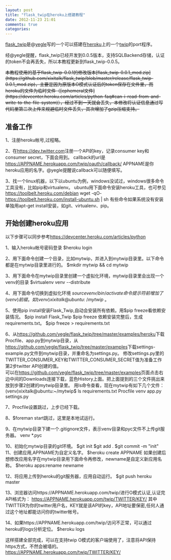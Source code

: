 ```yaml
---
layout: post
title: "flask_twip在heroku上搭建教程"
date: 2012-11-23 21:01
comments: true
categories: 
---
```


[flask_twip](https://github.com/yegle/flask_twip)是@[yegle](http://twitter.com/yegle)写的一个可以搭建在[heroku](http://www.heroku.com/)上的一个[twip](http://code.google.com/p/twip/)的port程序。

经@yegle提醒，flask_twip已经开发到0.0.5版本，支持SQLBackend存储，认证的token不会再丢失，所以本教程更新到flask_twip-0.0.5。

<del>
本教程使用的基于flask_twip-0.0.1的修改版本[flask_twip-0.0.1_mod.zip](https://github.com/xixitalk/flask_twip/blob/master/release/flask_twip-0.0.1_mod.zip)，主要是因为原版本O模式认证后的token保存在文件里，而heroku的文件为临时文件（[ephemeral文件](https://devcenter.heroku.com/articles/python-faq#can-i-read-from-and-write-to-the-file-system)），经过不到一天就会丢失，本修改将认证信息通过写代码里第二次上传来规避临时文件丢失，其次增加了gzip压缩支持。
</del>

准备工作
-

1、注册heroku帐号,过程略。 

2、在<https://dev.twitter.com>注册一个API的key，记录consumer key和consumer secret，下面会用到。 callback的url是
	https://APPNAME.herokuapp.com/twip/oauth/callback/
APPNAME是你heroku应用的名字。@yegle提醒说callback可以随便填写。

3、找一个linux机器，以下以ubuntu为例，windows没试过，windows很多命令工具没有，比如pip和virtualenv。 ubuntu用下面命令安装heroku工具，也可参见<https://toolbelt.heroku.com/debian>
	wget -qO- https://toolbelt.heroku.com/install-ubuntu.sh | sh
有些命令如果系统没有安装单独用apt-get install安装，如git、virtualenv、pip。

开始创建heroku应用
-

以下步骤可以同步参考<https://devcenter.heroku.com/articles/python>

1、输入heroku帐号密码登录
	$heroku login
    
2、用下面命令创建一个目录，比如mytwip，并进入到mytwip目录里。以下命令都是在mytwip目录里进行的。
	$mkdir mytwip && cd mytwip 

3、用下面命令在mytwip目录里创建一个虚拟化环境，mytwip目录里会出现一个venv的目录 
	$virtualenv venv --distribute

4、用下面命令切换到虚拟化环境
	$source venv/bin/activate
命令提示符前增加了(venv)前缀，如(venv)xixitalk@ubuntu:~/mytwip$ 。

5、使用pip install安装Flask_Twip,自动会安装所有依赖。用$pip freeze看依赖安装情况。
	$pip install Flask_Twip
	$pip freeze
依赖安装完整后，生成requirements.txt。
	$pip freeze > requirements.txt

6、从<https://github.com/yegle/flask_twip/tree/master/examples/heroku>下载Procfile、app.py到mytwip目录，从<https://github.com/yegle/flask_twip/tree/master/examples>下载settings-example.py文件到mytwip目录，并重命名为settings.py。
修改settings.py里的TWITTER_CONSUMER_KEY和TWITTER_CONSUMER_SECRET值为准备工作第2步twitter API创建的值。  
可以在<https://github.com/yegle/flask_twip/tree/master/examples>页面点击右边中间的Downloads连接下载，蓝色History上面。把上面提到的三个文件挑出来放到步骤2创建的mytwip目录里。
用ls命令查看，现在mytwip有如下几个文件：
	(venv)xixitalk@ubuntu:~/mytwip$ ls
	requirements.txt Procfile venv app.py  settings.py

7、Procfile设置跳过，上步已经下载。

8、$foreman start跳过，这里是本地试运行。

9、在mytwip目录下建一个.gitignore文件，表示venv目录和pyc文件不上传git服务器。
	venv
	*.pyc

10、初始化mytwip目录的git环境。
	$git init 
	$git add .
	$git commit -m "init" 
11、创建应用,APPNAME为自定义名字。
	$heroku create APPNAME 
如果创建后想修改应用名字在mytwip目录用下面命令再修改，newname是自定义新应用名称。
	$heroku apps:rename newname

12、将应用上传到heroku的git服务器，应用自动运行。
	$git push heroku master 

13、浏览器访问https://APPNAME.herokuapp.com/twip/进行O模式认证,认证完API格式为：
	https://APPNAME.herokuapp.com/twip/TWITTER/KEY/
其中TWITTER为你的twitter用户名，KEY就是该API的key，API地址要保密,任何人通过这个地址都能访问你的twitter帐号。

14、如果https://APPNAME.herokuapp.com/twip/访问不正常，可以通过heroku的logs分析定位。
	$heroku logs

这样搭建全部完成，可以在支持twip O模式的客户端使用了，注意将API保持https方式，不然会被墙的。
	https://APPNAME.herokuapp.com/twip/TWITTER/KEY/
